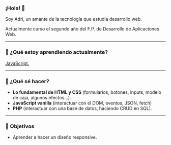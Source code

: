 ### ¡Hola! 👋

<p>Soy Adri, un amante de la tecnología que estudia desarrollo web.</p>
<p>Actualmente curso el segundo año del F.P. de Desarrollo de Aplicaciones Web.</p>

<hr>

 <h3>📖 ¿Qué estoy aprendiendo actualmente?</h3>
  <a href="https://www.udemy.com/master-en-javascript-aprender-js-jquery-angular-nodejs-y-mas/?">JavaScript.</a>
<hr>

<h3>📌 ¿Qué sé hacer?</h3>
<ul>
  <li>
   <strong>Lo fundamental de HTML y CSS</strong> (formularios, botones, inputs, modelo de caja, algunos efectos...).
  </li>
    <li>
     <strong>JavaScript vanilla</strong> (interactuar con el DOM, eventos, JSON, fetch)
  </li>
  <li>
   <strong>PHP</strong> (interactuar con una base de datos, haciendo CRUD en SQL).
  </li>
</ul>

<hr>

<h3>🎯 Objetivos</h3>
<ul>
 <li>Aprender a hacer un diseño responsive.</li>
 </ul>
 
